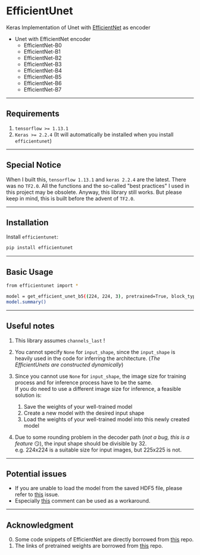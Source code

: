 # EfficientUnet
Keras Implementation of Unet with [EfficientNet](https://arxiv.org/abs/1905.11946) as encoder

- Unet with EfficientNet encoder
  - EfficientNet-B0
  - EfficientNet-B1
  - EfficientNet-B2
  - EfficientNet-B3
  - EfficientNet-B4
  - EfficientNet-B5
  - EfficientNet-B6
  - EfficientNet-B7
---
## Requirements
1. `tensorflow >= 1.13.1`
2. `Keras >= 2.2.4` (It will automatically be installed when you install `efficientunet`)

---
## Special Notice
When I built this, `tensorflow 1.13.1` and `keras 2.2.4` are the latest. There was no `TF2.0`. All the functions and the so-called "best practices" I used in this project may be obsolete. Anyway, this library still works. But please keep in mind, this is built before the advent of `TF2.0`.

---
## Installation
Install `efficientunet`:

```bash
pip install efficientunet
```

---
## Basic Usage

```bash
from efficientunet import *

model = get_efficient_unet_b5((224, 224, 3), pretrained=True, block_type='transpose', concat_input=True)
model.summary()

```

---
## Useful notes
1. This library assumes `channels_last` !
2. You cannot specify `None` for `input_shape`, since the `input_shape` is heavily used in the code for inferring
the architecture. (*The EfficientUnets are constructed dynamically*)
3. Since you cannot use `None` for `input_shape`, the image size for training process and for inference process
have to be the same.  
If you do need to use a different image size for inference, a feasible solution is:
    1. Save the weights of your well-trained model
    2. Create a new model with the desired input shape
    3. Load the weights of your well-trained model into this newly created model

4. Due to some rounding problem in the decoder path (*not a bug, this is a feature* :smirk:), the input shape should be 
divisible by 32.  
e.g. 224x224 is a suitable size for input images, but 225x225 is not.

---
## Potential issues
- If you are unable to load the model from the saved HDF5 file, please refer to 
[this](https://github.com/keras-team/keras/issues/3867) issue.  
- Especially [this](https://github.com/keras-team/keras/issues/3867#issuecomment-313336090) comment can be used as a workaround.

---
## Acknowledgment
0. Some code snippets of EfficientNet are directly borrowed from [this](https://github.com/mingxingtan/efficientnet) repo.
1. The links of pretrained weights are borrowed from [this](https://github.com/qubvel/efficientnet) repo.
